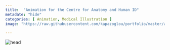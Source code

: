 ```yaml
---
title:  "Animation for the Centre for Anatomy and Human ID"
metadate: "hide"
categories: [ Animation, Medical Illustration ]
image: "https://raw.githubusercontent.com/kapazoglou/portfolio/master/assets/images/item/ani_3.gif"

---
```


![head](https://raw.githubusercontent.com/kapazoglou/portfolio/master/assets/images/item/anim-medDes2.gif)


